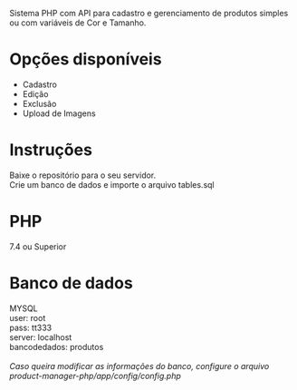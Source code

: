 Sistema PHP com API para cadastro e gerenciamento de produtos simples ou com variáveis de Cor e Tamanho.<br>
# Opções disponíveis
* Cadastro
* Edição
* Exclusão
* Upload de Imagens

# Instruções
Baixe o repositório para o seu servidor.<br>
Crie um banco de dados e importe o arquivo tables.sql

# PHP
7.4 ou Superior

# Banco de dados
MYSQL<br>
user: root<br>
pass: tt333<br>
server: localhost<br>
bancodedados: produtos<br><br>
_Caso queira modificar as informações do banco, configure o arquivo product-manager-php/app/config/config.php_

